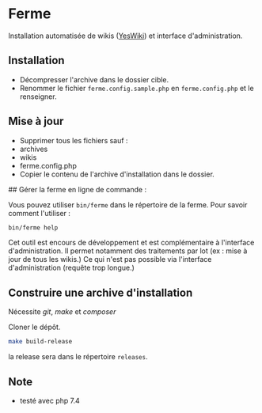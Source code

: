 # Ferme

Installation automatisée de wikis ([YesWiki](https://yeswiki.net)) et interface d'administration.

## Installation

 * Décompresser l'archive dans le dossier cible.
 * Renommer le fichier `ferme.config.sample.php` en `ferme.config.php` et le renseigner.

## Mise à jour

 * Supprimer tous les fichiers sauf :
  * archives
  * wikis
  * ferme.config.php
 * Copier le contenu de l'archive d'installation dans le dossier.

## Gérer la ferme en ligne de commande :

Vous pouvez utiliser `bin/ferme` dans le répertoire de la ferme. Pour savoir comment l'utiliser :
```bash
bin/ferme help
```
Cet outil est encours de développement et est complémentaire à l'interface d'administration. Il permet notamment des traitements par lot (ex : mise à jour de tous les wikis.) Ce qui n'est pas possible via l'interface d'administration (requête trop longue.)

## Construire une archive d'installation

Nécessite *git*, *make* et *composer*

Cloner le dépôt.
```bash
make build-release
```
la release sera dans le répertoire `releases`.

## Note
 * testé avec php 7.4
